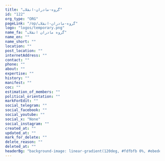 ```yaml
---
title: "گروه-مادران-انقلاب"
id: "122"
org_type: "ORG"
pageLink: "/op/گروه-مادران-انقلاب"
logo: "logos/temporary.png"
name_fa: "گروه مادران انقلاب"
name_en: ""
name_short: ""
location: ""
post_location: ""
internetAddress: ""
contact: ""
phone: ""
about: ""
expertise: ""
history: ""
manifest: ""
coc: ""
estimation_of_members: ""
political_orientation: ""
markForEdit: ""
social_telegram: ""
social_facebook: ""
social_youtube: ""
social_x: "None"
social_instagram: ""
created_at: ""
updated_at: ""
mark_for_delete: ""
delete_reason: ""
deleted_at: ""
headerBg: "background-image: linear-gradient(120deg, #fdfbfb 0%, #ebedee 100%);"
---
```


